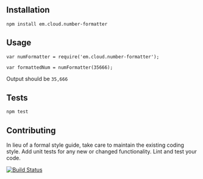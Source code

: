 ## Installation

  `npm install em.cloud.number-formatter`

## Usage

    var numFormatter = require('em.cloud.number-formatter');

    var formattedNum = numFormatter(35666);
  
  
  Output should be `35,666`


## Tests

  `npm test`

## Contributing

In lieu of a formal style guide, take care to maintain the existing coding style. Add unit tests for any new or changed functionality. Lint and test your code.

[![Build Status](https://travis-ci.org/Eugene-Murray/EM.Cloud.NodeModuleNumberFormatter.svg?branch=master)](https://travis-ci.org/Eugene-Murray/EM.Cloud.NodeModuleNumberFormatter)
